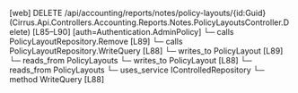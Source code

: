 [web] DELETE /api/accounting/reports/notes/policy-layouts/{id:Guid}  (Cirrus.Api.Controllers.Accounting.Reports.Notes.PolicyLayoutsController.Delete)  [L85–L90] [auth=Authentication.AdminPolicy]
  └─ calls PolicyLayoutRepository.Remove [L89]
  └─ calls PolicyLayoutRepository.WriteQuery [L88]
  └─ writes_to PolicyLayout [L89]
    └─ reads_from PolicyLayouts
  └─ writes_to PolicyLayout [L88]
    └─ reads_from PolicyLayouts
  └─ uses_service IControlledRepository<PolicyLayout>
    └─ method WriteQuery [L88]

